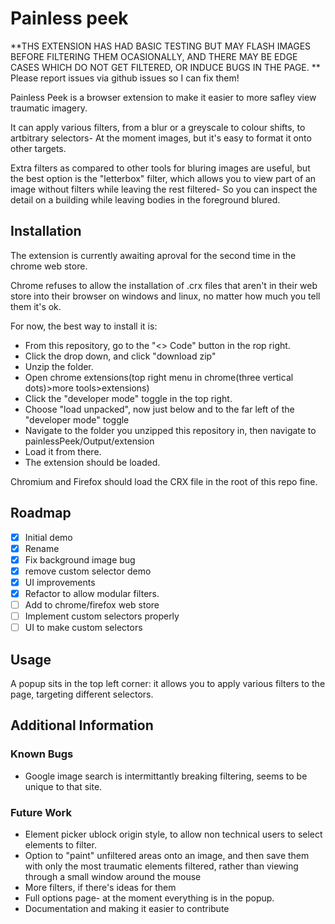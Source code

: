 # Painless peek


**THS EXTENSION HAS HAD BASIC TESTING BUT MAY FLASH IMAGES BEFORE FILTERING THEM OCASIONALLY, AND THERE MAY BE EDGE CASES WHICH DO NOT GET FILTERED, OR INDUCE BUGS IN THE PAGE. ** Please report issues via github issues so I can fix them!

Painless Peek is a browser extension to make it easier to more safley view traumatic imagery. 

It can apply various filters, from a blur or a greyscale to colour shifts, to artbitrary selectors- At the moment images, but it's easy to format it onto other targets.

Extra filters as compared to other tools for bluring images are useful, but the best option is the "letterbox" filter, which allows you to view part of an image without filters while leaving the rest filtered- So you can inspect the detail on a building while leaving bodies in the foreground blured. 

## Installation


The extension is currently awaiting aproval for the second time in the chrome web store. 

Chrome refuses to allow the installation of .crx files that aren't in their web store into their browser on windows and linux, no matter how much you tell them it's ok. 

For now, the best way to install it is:
- From this repository, go to the "<> Code" button in the rop right.
- Click the drop down, and click "download zip"
- Unzip the folder.
- Open chrome extensions(top right menu in chrome(three vertical dots)>more tools>extensions)
- Click the "developer mode" toggle in the top right.
- Choose "load unpacked", now just below and to the far left of the "developer mode" toggle
- Navigate to the folder you unzipped this repository in, then navigate to painlessPeek/Output/extension
- Load it from there.
- The extension should be loaded.

Chromium and Firefox should load the CRX file in the root of this repo fine. 

## Roadmap
- [x] Initial demo
- [x] Rename
- [x] Fix background image bug
- [x] remove custom selector demo
- [x] UI improvements
- [x] Refactor to allow modular filters.
- [ ] Add to chrome/firefox web store
- [ ] Implement custom selectors properly
- [ ] UI to make custom selectors

## Usage
A popup sits in the top left corner: it allows you to apply various filters to the page, targeting different selectors. 

## Additional Information

### Known Bugs
- Google image search is intermittantly breaking filtering, seems to be unique to that site. 

### Future Work
- Element picker ublock origin style, to allow non technical users to select elements to filter.
- Option to "paint" unfiltered areas onto an image, and then save them with only the most traumatic elements filtered, rather than viewing through a small window around the mouse
- More filters, if there's ideas for them
- Full options page- at the moment everything is in the popup.
- Documentation and making it easier to contribute

